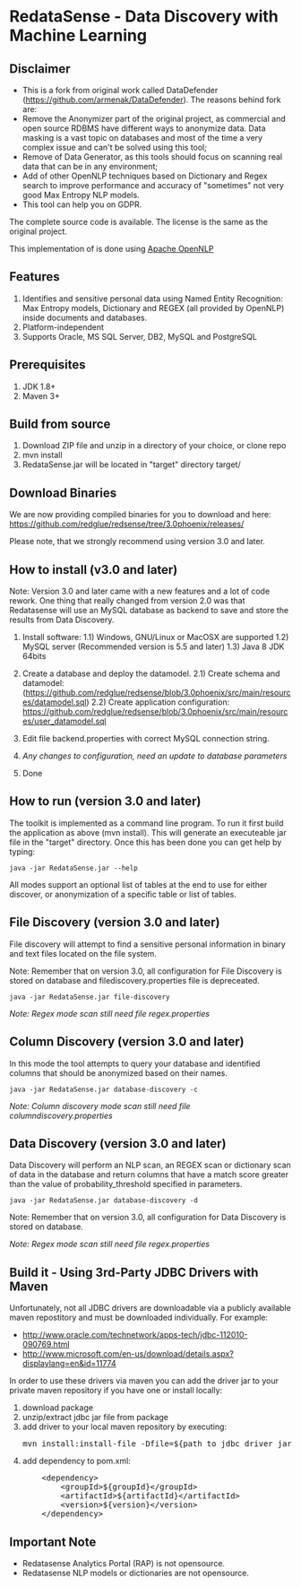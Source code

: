 
RedataSense - Data Discovery with Machine Learning
========================================

Disclaimer
-------
* This is a fork from original work called DataDefender (https://github.com/armenak/DataDefender). The reasons behind fork are:
* Remove the Anonymizer part of the original project, as commercial and open source RDBMS have different ways to anonymize data. Data masking is a vast topic on databases and most of the time a very complex issue and can't be solved using this tool;
* Remove of Data Generator, as this tools should focus on scanning real data that can be in any environment;
* Add of other OpenNLP techniques based on Dictionary and Regex search to improve performance and accuracy of "sometimes" not very good Max Entropy NLP models.
* This tool can help you on GDPR.

The complete source code is available. The license is the same as the original project.

This implementation of is done using [Apache OpenNLP](https://opennlp.apache.org/)


Features
--------
1. Identifies and sensitive personal data using Named Entity Recognition: Max Entropy models, Dictionary and REGEX (all provided by OpenNLP) inside documents and databases.
4. Platform-independent
5. Supports Oracle, MS SQL Server, DB2, MySQL and PostgreSQL

Prerequisites
----------------
1. JDK 1.8+
2. Maven 3+

Build from source
-----------------
1. Download ZIP file and unzip in a directory of your choice, or clone repo
2. mvn install
3. RedataSense.jar will be located in "target" directory target/

Download Binaries
-----------------
We are now providing compiled binaries for you to download and here:
https://github.com/redglue/redsense/tree/3.0phoenix/releases/

Please note, that we strongly recommend using version 3.0 and later.

How to install (v3.0 and later)
----------

Note: Version 3.0 and later came with a new features and a lot of code rework. One thing that really changed from version 2.0 was that Redatasense will use an MySQL database as backend to save and store the results from Data Discovery.

1) Install software:
1.1) Windows, GNU/Linux or MacOSX are supported
1.2) MySQL server (Recommended version is 5.5 and later)
1.3) Java 8 JDK 64bits


2) Create a database and deploy the datamodel.
2.1) Create schema and datamodel: (https://github.com/redglue/redsense/blob/3.0phoenix/src/main/resources/datamodel.sql)
2.2) Create application configuration:
https://github.com/redglue/redsense/blob/3.0phoenix/src/main/resources/user_datamodel.sql

3) Edit file backend.properties with correct MySQL connection string.
4) *Any changes to configuration, need an update to database parameters*
5) Done


How to run (version 3.0 and later)
----------
The toolkit is implemented as a command line program. To run it first build the application as above (mvn install). This
will generate an executeable jar file in the "target" directory. Once this has been done you can get help by typing:

    java -jar RedataSense.jar --help

All modes support an optional list of tables at the end to use for either discover, or anonymization of a specific table or list of tables.

File Discovery (version 3.0 and later)
--------------
File discovery will attempt to find a sensitive personal information in binary and text files located on the file system.

Note: Remember that on version 3.0, all configuration for File Discovery is stored on database and filediscovery.properties file is depreceated.

    java -jar RedataSense.jar file-discovery

*Note: Regex mode scan still need file regex.properties*


Column Discovery (version 3.0 and later)
----------------
In this mode the tool attempts to query your database and identified columns that should be anonymized based on their names.

    java -jar RedataSense.jar database-discovery -c

*Note: Column discovery mode scan still need file columndiscovery.properties*


Data Discovery (version 3.0 and later)
------------------
Data Discovery will perform an NLP scan, an REGEX scan or dictionary scan of data in the database and return columns that have a match score greater than the value of probability_threshold specified in parameters. 

    java -jar RedataSense.jar database-discovery -d 

Note: Remember that on version 3.0, all configuration for Data Discovery is stored on database.

*Note: Regex mode scan still need file regex.properties*



Build it - Using 3rd-Party JDBC Drivers with Maven
------------------
Unfortunately, not all JDBC drivers are downloadable via a publicly available maven repostitory and must be downloaded individually.  For example:

- http://www.oracle.com/technetwork/apps-tech/jdbc-112010-090769.html
- http://www.microsoft.com/en-us/download/details.aspx?displaylang=en&id=11774

In order to use these drivers via maven you can add the driver jar to your private maven repository if you have one or install locally:

<ol>
<li>download package</li>
<li>unzip/extract jdbc jar file from package</li>
<li>add driver to your local maven repository by executing:  
<pre>
mvn install:install-file -Dfile=${path to jdbc driver jar file} -DgroupId=${groupId} -DartifactId=${artifactId} -Dversion=${version} -Dpackaging=jar
</pre>
</li>
<li>add dependency to pom.xml:
<pre>
    &lt;dependency&gt;
        &lt;groupId&gt;${groupId}&lt;/groupId&gt;
        &lt;artifactId&gt;${artifactId}&lt;/artifactId&gt;
        &lt;version&gt;${version}&lt;/version&gt;
    &lt;/dependency&gt;
</pre>
</li>
</ol>

Important Note
----------
- Redatasense Analytics Portal (RAP) is not opensource.
- Redatasense NLP models or dictionaries are not opensource.

